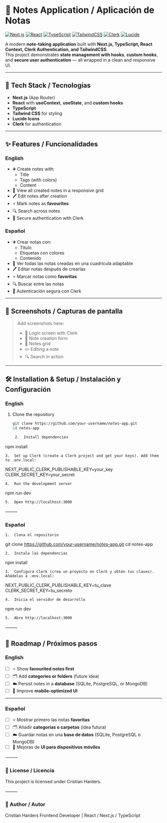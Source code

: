 
# 📝 Notes Application / Aplicación de Notas

[![Next.js](https://img.shields.io/badge/Next.js-000000?style=for-the-badge&logo=nextdotjs&logoColor=white)](https://nextjs.org/)
[![React](https://img.shields.io/badge/React-20232A?style=for-the-badge&logo=react&logoColor=61DAFB)](https://react.dev/)
[![TypeScript](https://img.shields.io/badge/TypeScript-3178C6?style=for-the-badge&logo=typescript&logoColor=white)](https://www.typescriptlang.org/)
[![TailwindCSS](https://img.shields.io/badge/TailwindCSS-38B2AC?style=for-the-badge&logo=tailwind-css&logoColor=white)](https://tailwindcss.com/)
[![Clerk](https://img.shields.io/badge/Auth-Clerk-blueviolet?style=for-the-badge&logo=clerk&logoColor=white)](https://clerk.com/)
[![Lucide](https://img.shields.io/badge/Icons-LuCide-000000?style=for-the-badge&logo=lucide&logoColor=white)](https://lucide.dev/)

A modern **note-taking application** built with **Next.js, TypeScript, React Context, Clerk Authentication, and TailwindCSS**.  
This project demonstrates **state management with hooks**, **custom hooks**, and **secure user authentication** — all wrapped in a clean and responsive UI.

---

## 🚀 Tech Stack / Tecnologías

- **Next.js** (App Router)
- **React** with **useContext**, **useState**, and **custom hooks**
- **TypeScript**
- **Tailwind CSS** for styling
- **Lucide Icons**
- **Clerk** for authentication

---

## ✨ Features / Funcionalidades

### English
- ➕ Create notes with:
  - Title
  - Tags (with colors)
  - Content
- 📂 View all created notes in a responsive grid
- 🖊️ Edit notes after creation
- ⭐ Mark notes as **favourites**
- 🔍 Search across notes
- 🔑 Secure authentication with Clerk

### Español
- ➕ Crear notas con:
  - Título
  - Etiquetas con colores
  - Contenido
- 📂 Ver todas las notas creadas en una cuadrícula adaptable
- 🖊️ Editar notas después de crearlas
- ⭐ Marcar notas como **favoritas**
- 🔍 Buscar entre las notas 
- 🔑 Autenticación segura con Clerk

---

## 📸 Screenshots / Capturas de pantalla

> Add screenshots here:  
> - 🔑 Login screen with Clerk  
> - 📝 Note creation form  
> - 📂 Notes grid  
> - ✏️ Editing a note  
> - 🔍 Search in action  

---

## 🛠️ Installation & Setup / Instalación y Configuración

### English
1. Clone the repository  
   ```bash
   git clone https://github.com/your-username/notes-app.git
   cd notes-app

	2.	Install dependencies

npm install


	3.	Set up Clerk (create a Clerk project and get your keys). Add them to .env.local:

NEXT_PUBLIC_CLERK_PUBLISHABLE_KEY=your_key
CLERK_SECRET_KEY=your_secret


	4.	Run the development server

npm run dev


	5.	Open http://localhost:3000

⸻

### Español
	1.	Clona el repositorio

git clone https://github.com/your-username/notes-app.git
cd notes-app


	2.	Instala las dependencias

npm install


	3.	Configura Clerk (crea un proyecto en Clerk y obtén tus claves). Añádelas a .env.local:

NEXT_PUBLIC_CLERK_PUBLISHABLE_KEY=tu_clave
CLERK_SECRET_KEY=tu_secreto


	4.	Inicia el servidor de desarrollo

npm run dev


	5.	Abre http://localhost:3000

⸻

## 🧭 Roadmap / Próximos pasos

### English
- [ ] ⭐ Show **favourited notes first**  
- [ ] 🗂️ Add **categories or folders** (future idea)  
- [ ] ☁️ Persist notes in a **database** (SQLite, PostgreSQL, or MongoDB)  
- [ ] 📱 Improve **mobile-optimized UI**

---

### Español
- [ ] ⭐ Mostrar primero las notas **favoritas**  
- [ ] 🗂️ Añadir **categorías o carpetas** (idea futura)  
- [ ] ☁️ Guardar notas en una **base de datos** (SQLite, PostgreSQL o MongoDB)  
- [ ] 📱 Mejoras de **UI para dispositivos móviles**

⸻

### 📄 License / Licencia

This project is licensed under Cristian Harders.

⸻

### 👤 Author / Autor

Cristian Harders
Frontend Developer | React / Next.js / TypeScript  
  
